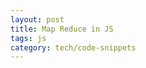 ```yaml
---
layout: post
title: Map Reduce in JS
tags: js
category: tech/code-snippets
---
```


<script src="https://gist.github.com/selimslab/4aa7ce42a10dcd5ebc6e4ed7f9133c3a.js"></script>